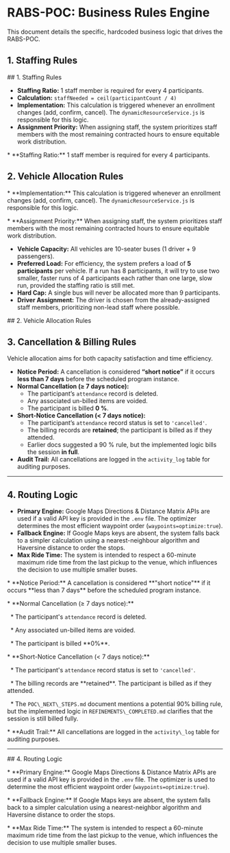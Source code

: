 # RABS-POC: Business Rules Engine



This document details the specific, hardcoded business logic that drives the RABS-POC.



## 1. Staffing Rules



\## 1. Staffing Rules

* **Staffing Ratio:** 1 staff member is required for every 4 participants.  
* **Calculation:** `staffNeeded = ceil(participantCount / 4)`  
* **Implementation:** This calculation is triggered whenever an enrollment changes (add, confirm, cancel). The `dynamicResourceService.js` is responsible for this logic.  
* **Assignment Priority:** When assigning staff, the system prioritizes staff members with the most remaining contracted hours to ensure equitable work distribution.


\*   \*\*Staffing Ratio:\*\* 1 staff member is required for every 4 participants.

## 2. Vehicle Allocation Rules

\*   \*\*Implementation:\*\* This calculation is triggered whenever an enrollment changes (add, confirm, cancel). The `dynamicResourceService.js` is responsible for this logic.

\*   \*\*Assignment Priority:\*\* When assigning staff, the system prioritizes staff members with the most remaining contracted hours to ensure equitable work distribution.

* **Vehicle Capacity:** All vehicles are 10-seater buses (1 driver + 9 passengers).  
* **Preferred Load:** For efficiency, the system prefers a load of **5 participants** per vehicle. If a run has 8 participants, it will try to use two smaller, faster runs of 4 participants each rather than one large, slow run, provided the staffing ratio is still met.  
* **Hard Cap:** A single bus will never be allocated more than 9 participants.  
* **Driver Assignment:** The driver is chosen from the already-assigned staff members, prioritizing non-lead staff where possible.


\## 2. Vehicle Allocation Rules

## 3. Cancellation & Billing Rules

Vehicle allocation aims for both capacity satisfaction and time efficiency.



* **Notice Period:** A cancellation is considered **“short notice”** if it occurs **less than 7 days** before the scheduled program instance.  
* **Normal Cancellation (≥ 7 days notice):**  
  * The participant’s `attendance` record is deleted.  
  * Any associated un-billed items are voided.  
  * The participant is billed **0 %**.  
* **Short-Notice Cancellation (< 7 days notice):**  
  * The participant’s `attendance` record status is set to `'cancelled'`.  
  * The billing records are **retained**; the participant is billed as if they attended.  
  * Earlier docs suggested a 90 % rule, but the implemented logic bills the session **in full**.  
* **Audit Trail:** All cancellations are logged in the `activity_log` table for auditing purposes.
---



## 4. Routing Logic


* **Primary Engine:** Google Maps Directions & Distance Matrix APIs are used if a valid API key is provided in the `.env` file. The optimizer determines the most efficient waypoint order (`waypoints=optimize:true`).  
* **Fallback Engine:** If Google Maps keys are absent, the system falls back to a simpler calculation using a nearest-neighbour algorithm and Haversine distance to order the stops.  
* **Max Ride Time:** The system is intended to respect a 60-minute maximum ride time from the last pickup to the venue, which influences the decision to use multiple smaller buses.


\*   \*\*Notice Period:\*\* A cancellation is considered \*\*"short notice"\*\* if it occurs \*\*less than 7 days\*\* before the scheduled program instance.

\*   \*\*Normal Cancellation (≥ 7 days notice):\*\*

&nbsp;   \*   The participant's `attendance` record is deleted.

&nbsp;   \*   Any associated un-billed items are voided.

&nbsp;   \*   The participant is billed \*\*0%\*\*.

\*   \*\*Short-Notice Cancellation (< 7 days notice):\*\*

&nbsp;   \*   The participant's `attendance` record status is set to `'cancelled'`.

&nbsp;   \*   The billing records are \*\*retained\*\*. The participant is billed as if they attended.

&nbsp;   \*   The `POC\_NEXT\_STEPS.md` document mentions a potential 90% billing rule, but the implemented logic in `REFINEMENTS\_COMPLETED.md` clarifies that the session is still billed fully.

\*   \*\*Audit Trail:\*\* All cancellations are logged in the `activity\_log` table for auditing purposes.



---



\## 4. Routing Logic



\*   \*\*Primary Engine:\*\* Google Maps Directions \& Distance Matrix APIs are used if a valid API key is provided in the `.env` file. The optimizer is used to determine the most efficient waypoint order (`waypoints=optimize:true`).

\*   \*\*Fallback Engine:\*\* If Google Maps keys are absent, the system falls back to a simpler calculation using a nearest-neighbor algorithm and Haversine distance to order the stops.

\*   \*\*Max Ride Time:\*\* The system is intended to respect a 60-minute maximum ride time from the last pickup to the venue, which influences the decision to use multiple smaller buses.


